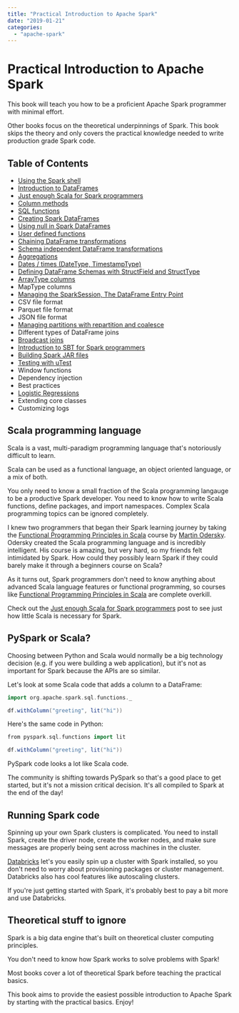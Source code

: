 ```yaml
---
title: "Practical Introduction to Apache Spark"
date: "2019-01-21"
categories: 
  - "apache-spark"
---
```


# Practical Introduction to Apache Spark

This book will teach you how to be a proficient Apache Spark programmer with minimal effort.

Other books focus on the theoretical underpinnings of Spark. This book skips the theory and only covers the practical knowledge needed to write production grade Spark code.

## Table of Contents

- [Using the Spark shell](https://www.mungingdata.com/apache-spark/using-the-console)
- [Introduction to DataFrames](https://www.mungingdata.com/apache-spark/introduction-to-dataframes)
- [Just enough Scala for Spark programmers](https://www.mungingdata.com/apache-spark/just-enough-scala)
- [Column methods](https://www.mungingdata.com/apache-spark/column-methods)
- [SQL functions](https://www.mungingdata.com/apache-spark/spark-sql-functions)
- [Creating Spark DataFrames](https://medium.com/@mrpowers/manually-creating-spark-dataframes-b14dae906393)
- [Using null in Spark DataFrames](https://www.mungingdata.com/apache-spark/dealing-with-null)
- [User defined functions](https://medium.com/@mrpowers/spark-user-defined-functions-udfs-6c849e39443b)
- [Chaining DataFrame transformations](https://becominghuman.ai/chaining-spark-sql-functions-and-user-defined-functions-2e98534b6885)
- [Schema independent DataFrame transformations](https://medium.com/@mrpowers/schema-independent-dataframe-transformations-d6b36e12dca6)
- [Aggregations](https://www.mungingdata.com/apache-spark/aggregations)
- [Dates / times (DateType, TimestampType)](https://www.mungingdata.com/apache-spark/dates-times)
- [Defining DataFrame Schemas with StructField and StructType](https://www.mungingdata.com/apache-spark/dataframe-schema-structfield-structtype)
- [ArrayType columns](https://www.mungingdata.com/apache-spark/arraytype-columns)
- MapType columns
- [Managing the SparkSession, The DataFrame Entry Point](https://www.mungingdata.com/apache-spark/sparksession)
- CSV file format
- Parquet file format
- JSON file format
- [Managing partitions with repartition and coalesce](https://medium.com/@mrpowers/managing-spark-partitions-with-coalesce-and-repartition-4050c57ad5c4)
- Different types of DataFrame joins
- [Broadcast joins](https://www.mungingdata.com/apache-spark/broadcast-joins)
- [Introduction to SBT for Spark programmers](https://www.mungingdata.com/apache-spark/introduction-to-sbt)
- [Building Spark JAR files](https://www.mungingdata.com/apache-spark/building-jar-files-with-sbt)
- [Testing with uTest](https://www.mungingdata.com/apache-spark/testing-with-utest)
- Window functions
- Dependency injection
- Best practices
- [Logistic Regressions](https://www.mungingdata.com/apache-spark/logistic-regressions)
- Extending core classes
- Customizing logs

## Scala programming language

Scala is a vast, multi-paradigm programming language that's notoriously difficult to learn.

Scala can be used as a functional language, an object oriented language, or a mix of both.

You only need to know a small fraction of the Scala programming langauge to be a productive Spark developer. You need to know how to write Scala functions, define packages, and import namespaces. Complex Scala programming topics can be ignored completely.

I knew two programmers that began their Spark learning journey by taking the [Functional Programming Principles in Scala](https://www.coursera.org/learn/progfun1) course by [Martin Odersky](https://en.wikipedia.org/wiki/Martin_Odersky). Odersky created the Scala programming language and is incredibly intelligent. His course is amazing, but very hard, so my friends felt intimidated by Spark. How could they possibly learn Spark if they could barely make it through a beginners course on Scala?

As it turns out, Spark programmers don't need to know anything about advanced Scala language features or functional programming, so courses like [Functional Programming Principles in Scala](https://www.coursera.org/learn/progfun1) are complete overkill.

Check out the [Just enough Scala for Spark programmers](https://www.mungingdata.com/apache-spark/just-enough-scala) post to see just how little Scala is necessary for Spark.

## PySpark or Scala?

Choosing between Python and Scala would normally be a big technology decision (e.g. if you were building a web application), but it's not as important for Spark because the APIs are so similar.

Let's look at some Scala code that adds a column to a DataFrame:

```scala
import org.apache.spark.sql.functions._

df.withColumn("greeting", lit("hi"))
```

Here's the same code in Python:

```scala
from pyspark.sql.functions import lit

df.withColumn("greeting", lit("hi"))
```

PySpark code looks a lot like Scala code.

The community is shifting towards PySpark so that's a good place to get started, but it's not a mission critical decision. It's all compiled to Spark at the end of the day!

## Running Spark code

Spinning up your own Spark clusters is complicated. You need to install Spark, create the driver node, create the worker nodes, and make sure messages are properly being sent across machines in the cluster.

[Databricks](https://databricks.com/) let's you easily spin up a cluster with Spark installed, so you don't need to worry about provisioning packages or cluster management. Databricks also has cool features like autoscaling clusters.

If you're just getting started with Spark, it's probably best to pay a bit more and use Databricks.

## Theoretical stuff to ignore

Spark is a big data engine that's built on theoretical cluster computing principles.

You don't need to know how Spark works to solve problems with Spark!

Most books cover a lot of theoretical Spark before teaching the practical basics.

This book aims to provide the easiest possible introduction to Apache Spark by starting with the practical basics. Enjoy!
